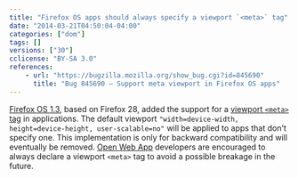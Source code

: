 ```yaml
---
title: "Firefox OS apps should always specify a viewport `<meta>` tag"
date: "2014-03-21T04:50:04-04:00"
categories: ["dom"]
tags: []
versions: ["30"]
cclicense: "BY-SA 3.0"
references:
    - url: "https://bugzilla.mozilla.org/show_bug.cgi?id=845690"
      title: "Bug 845690 – Support meta viewport in Firefox OS apps"
---
```

[Firefox OS 1.3](https://developer.mozilla.org/Firefox_OS/Releases/1.3), based on Firefox 28, added the support for a [viewport `<meta>` tag](https://developer.mozilla.org/docs/Mozilla/Mobile/Viewport_meta_tag) in applications. The default viewport `"width=device-width, height=device-height, user-scalable=no"` will be applied to apps that don't specify one. This implementation is only for backward compatibility and will eventually be removed. [Open Web App](https://developer.mozilla.org/Apps/Quickstart/Build/Intro_to_open_web_apps) developers are encouraged to always declare a viewport `<meta>` tag to avoid a possible breakage in the future.
